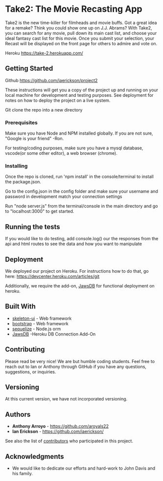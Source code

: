 # Take2: The Movie Recasting App

Take2 is the new time-killer for filmheads and movie buffs. Got a great idea for a remake? Think you could show one up on J.J. Abrams? With Take2, you can search for any movie, pull down its main cast list, and choose your ideal fantasy cast list for this movie. Once you submit your selection, your Recast will be displayed on the front page for others to admire and vote on.

Heroku
https://take-2.herokuapp.com/

## Getting Started

Github
https://github.com/iaerickson/project2

These instructions will get you a copy of the project up and running on your local machine for development and testing purposes. See deployment for notes on how to deploy the project on a live system.

Git clone the repo into a new directory

### Prerequisites

Make sure you have Node and NPM installed globally. If you are not sure,
"Google is your friend" -Ron.

For testing/coding purposes, make sure you have a mysql database, vscode(or some other editor), a web browser (chrome).

### Installing

Once the repo is cloned, run 'npm install' in the console/terminal to install the package.json.

Go to the config.json in the config folder and make sure your username and password in development match your connection settings

Run "node server.js" from the terminal/console in the main directory and go to "localhost:3000" to get started.

## Running the tests

If you would like to do testing, add console.log() our the responses from the api and html routes to see the data and how you want to manipulate

## Deployment

We deployed our project on Heroku. For instructions how to do that, go here:
https://devcenter.heroku.com/articles/git

Additionally, we require the add-on, [JawsDB](https://devcenter.heroku.com/articles/jawsdb) for functional deployment on heroku.

## Built With

- [skeleton-ui](http://getskeleton.com/) - Web framework
- [bootstrap](https://take-2.herokuapp.com/) - Web framework
- [sequelize](https://sequelize.org/) - Node.js orm
- [JawsDB](https://devcenter.heroku.com/articles/jawsdb) -Heroku DB Connection Add-On

## Contributing

Please read be very nice! We are but humble coding students. Feel free to reach out to Ian or Anthony through GitHub if you have any questions, suggestions, or inquiries.

## Versioning

At this current version, we have not incorporated versioning.

## Authors

- **Anthony Arroyo** - https://github.com/aroyals22
- **Ian Erickson** - https://github.com/iaerickson/

See also the list of [contributors](https://github.com/your/project/contributors) who participated in this project.

## Acknowledgments

- We would like to dedicate our efforts and hard-work to John Davis and his family.
